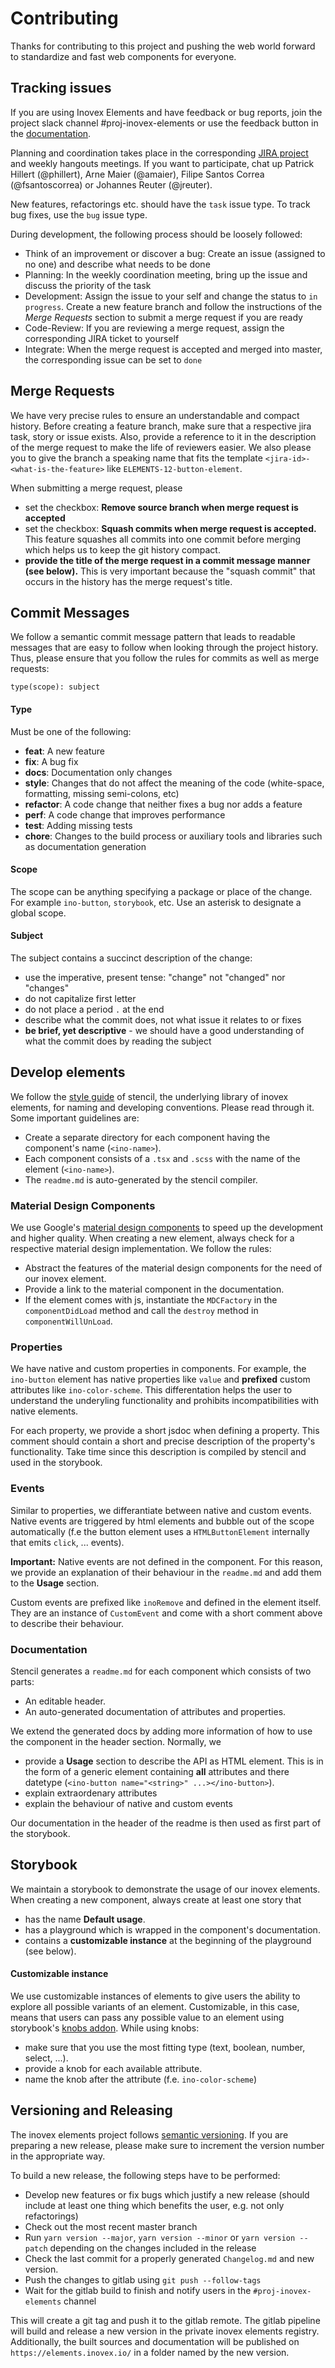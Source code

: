 # Contributing
Thanks for contributing to this project and pushing the web world forward to standardize and fast web components for everyone.

## Tracking issues
If you are using Inovex Elements and have feedback or bug reports, join the project slack channel #proj-inovex-elements or use the feedback button in the [documentation](https://elements.inovex.io/master/storybook/).

Planning and coordination takes place in the corresponding [JIRA project](https://jira.inovex.de/projects/ELEMENTS/summary) and weekly hangouts meetings. If you want to participate, chat up Patrick Hillert (@phillert), Arne Maier (@amaier), Filipe Santos Correa (@fsantoscorrea) or Johannes Reuter (@jreuter).

New features, refactorings etc. should have the `task` issue type. To track bug fixes, use the `bug` issue type.

During development, the following process should be loosely followed:
* Think of an improvement or discover a bug: Create an issue (assigned to no one) and describe what needs to be done
* Planning: In the weekly coordination meeting, bring up the issue and discuss the priority of the task
* Development: Assign the issue to your self and change the status to `in progress`. Create a new feature branch and follow the instructions of the _Merge Requests_ section to submit a merge request if you are ready
* Code-Review: If you are reviewing a merge request, assign the corresponding JIRA ticket to yourself
* Integrate: When the merge request is accepted and merged into master, the corresponding issue can be set to `done`


## Merge Requests
We have very precise rules to ensure an understandable and compact history. Before creating a feature branch, make sure that a respective jira task, story or issue exists. Also, provide a reference to it in the description of the merge request to make the life of reviewers easier.  We also please you to give the branch a speaking name that fits the template `<jira-id>-<what-is-the-feature>` like `ELEMENTS-12-button-element`.

When submitting a merge request, please
* set the checkbox: **Remove source branch when merge request is accepted**
* set the checkbox: **Squash commits when merge request is accepted.** This feature squashes all commits into one commit before merging which helps us to keep the git history compact.
* **provide the title of the merge request in a commit message manner (see below).** This is very important because the "squash commit" that occurs in the history has the merge request's title.

## Commit Messages
We follow a semantic commit message pattern that leads to readable messages that are easy to follow when looking through the project history. Thus, please ensure that you follow the rules for commits as well as merge requests:

`type(scope): subject`

#### Type
Must be one of the following:

* **feat**: A new feature
* **fix**:  A bug fix
* **docs**: Documentation only changes
* **style**: Changes that do not affect the meaning of the code (white-space, formatting, missing semi-colons, etc)
* **refactor**: A code change that neither fixes a bug nor adds a feature
* **perf**: A code change that improves performance
* **test**: Adding missing tests
* **chore**: Changes to the build process or auxiliary tools and libraries such as documentation generation

#### Scope
The scope can be anything specifying a package or place of the change. For example `ino-button`, `storybook`, etc. Use an asterisk to designate a global scope.

#### Subject
The subject contains a succinct description of the change:

* use the imperative, present tense: "change" not "changed" nor "changes"
* do not capitalize first letter
* do not place a period `.` at the end
* describe what the commit does, not what issue it relates to or fixes
* **be brief, yet descriptive** - we should have a good understanding of what the commit does by reading the subject


## Develop elements
We follow the [style guide](https://stenciljs.com/docs/style-guide) of stencil, the underlying library of inovex elements, for naming and developing conventions. Please read through it. Some important guidelines are:

* Create a separate directory for each component having the component's name (`<ino-name>`).
* Each component consists of a `.tsx` and `.scss` with the name of the element (`<ino-name>`).
* The `readme.md` is auto-generated by the stencil compiler.

### Material Design Components
We use Google's [material design components](https://github.com/material-components/material-components-web/) to speed up the development and higher quality. When creating a new element, always check for a respective material design implementation. We follow the rules:

* Abstract the features of the material design components for the need of our inovex element.
* Provide a link to the material component in the documentation.
* If the element comes with js, instantiate the `MDCFactory` in the `componentDidLoad` method and call the `destroy` method in `componentWillUnLoad`.


### Properties
We have native and custom properties in components. For example, the `ino-button` element has native properties like `value` and **prefixed** custom attributes like `ino-color-scheme`. This differentation helps the user to understand the underyling functionality and prohibits incompatibilities with native elements.

For each property, we provide a short jsdoc when defining a property. This comment should contain a short and precise description of the property's functionality. Take time since this description is compiled by stencil and used in the storybook.

### Events
Similar to properties, we differantiate between native and custom events. Native events are triggered by html elements and bubble out of the scope automatically (f.e the button element uses a `HTMLButtonElement` internally that emits `click`, ... events).

**Important:** Native events are not defined in the component. For this reason, we provide an explanation of their behaviour in the `readme.md` and add them to the **Usage** section.

Custom events are prefixed like `inoRemove` and defined in the element itself. They are an instance of `CustomEvent` and come with a short comment above to describe their behaviour.

### Documentation
Stencil generates a `readme.md` for each component which consists of two parts:
* An editable header.
* An auto-generated documentation of attributes and properties.

We extend the generated docs by adding more information of how to use the component in the header section. Normally, we

* provide a **Usage** section to describe the API as HTML element. This is in the form of a generic element containing **all** attributes and there datetype (`<ino-button name="<string>" ...></ino-button>`).
* explain extraordenary attributes
* explain the behaviour of native and custom events

Our documentation in the header of the readme is then used as first part of the storybook.


## Storybook
We maintain a storybook to demonstrate the usage of our inovex elements. When creating a new component, always create at least one story that

* has the name **Default usage**.
* has a playground which is wrapped in the component's documentation.
* contains a **customizable instance** at the beginning of the playground (see below).

#### Customizable instance
We use customizable instances of elements to give users the ability to explore all possible variants of an element. Customizable, in this case, means that users can pass any possible value to an element using storybook's [knobs addon](https://github.com/storybooks/storybook/tree/master/addons/knobs). While using knobs:
* make sure that you use the most fitting type (text, boolean, number, select, ...).
* provide a knob for each available attribute.
* name the knob after the attribute (f.e. `ino-color-scheme`)

## Versioning and Releasing
The inovex elements project follows [semantic versioning](https://semver.org/). If you are preparing a new release, please make sure to
increment the version number in the appropriate way.

To build a new release, the following steps have to be performed:

* Develop new features or fix bugs which justify a new release (should include at least one thing which benefits the user, e.g. not only refactorings)
* Check out the most recent master branch
* Run `yarn version --major`, `yarn version --minor` or `yarn version --patch` depending on the changes included in the release
* Check the last commit for a properly generated `Changelog.md` and new version.
* Push the changes to gitlab using `git push --follow-tags`
* Wait for the gitlab build to finish and notify users in the `#proj-inovex-elements` channel

This will create a git tag and push it to the gitlab remote. The gitlab pipeline will build and release a new version in the private inovex elements registry. Additionally, the built sources and documentation will be published on `https://elements.inovex.io/` in a folder named by the new version.
